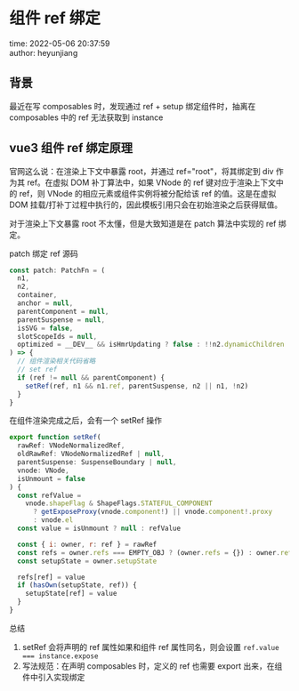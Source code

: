 # 组件 ref 绑定

time: 2022-05-06 20:37:59  
author: heyunjiang

## 背景

最近在写 composables 时，发现通过 ref + setup 绑定组件时，抽离在 composables 中的 ref 无法获取到 instance

## vue3 组件 ref 绑定原理

官网这么说：在渲染上下文中暴露 root，并通过 ref="root"，将其绑定到 div 作为其 ref。在虚拟 DOM 补丁算法中，如果 VNode 的 ref 键对应于渲染上下文中的 ref，则 VNode 的相应元素或组件实例将被分配给该 ref 的值。这是在虚拟 DOM 挂载/打补丁过程中执行的，因此模板引用只会在初始渲染之后获得赋值。

对于渲染上下文暴露 root 不太懂，但是大致知道是在 patch 算法中实现的 ref 绑定。

patch 绑定 ref 源码  
```javascript
const patch: PatchFn = (
  n1,
  n2,
  container,
  anchor = null,
  parentComponent = null,
  parentSuspense = null,
  isSVG = false,
  slotScopeIds = null,
  optimized = __DEV__ && isHmrUpdating ? false : !!n2.dynamicChildren
) => {
  // 组件渲染相关代码省略
  // set ref
  if (ref != null && parentComponent) {
    setRef(ref, n1 && n1.ref, parentSuspense, n2 || n1, !n2)
  }
}
```

在组件渲染完成之后，会有一个 setRef 操作  
```javascript
export function setRef(
  rawRef: VNodeNormalizedRef,
  oldRawRef: VNodeNormalizedRef | null,
  parentSuspense: SuspenseBoundary | null,
  vnode: VNode,
  isUnmount = false
) {
  const refValue =
    vnode.shapeFlag & ShapeFlags.STATEFUL_COMPONENT
      ? getExposeProxy(vnode.component!) || vnode.component!.proxy
      : vnode.el
  const value = isUnmount ? null : refValue

  const { i: owner, r: ref } = rawRef
  const refs = owner.refs === EMPTY_OBJ ? (owner.refs = {}) : owner.refs
  const setupState = owner.setupState

  refs[ref] = value
  if (hasOwn(setupState, ref)) {
    setupState[ref] = value
  }
}
```

总结  
1. setRef 会将声明的 ref 属性如果和组件 ref 属性同名，则会设置 `ref.value === instance.expose`
2. 写法规范：在声明 composables 时，定义的 ref 也需要 export 出来，在组件中引入实现绑定
